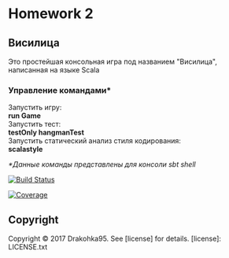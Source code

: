 # Homework 2
## Висилица
Это простейшая консольная игра под названием "Висилица", написанная на языке Scala

### Управление командами*
Запустить игру:  
  **run Game**  
Запустить тест:  
  **testOnly hangmanTest**  
Запустить cтатический анализ стиля кодирования:  
  **scalastyle**
  
  _*Данные команды представлены для консоли sbt shell_
  
[![Build Status](https://travis-ci.org/Drakohka95/homework.svg?branch=master)](https://travis-ci.org/Drakohka95/homework)

[![Coverage](https://codecov.io/gh/Drakohka95/homework/branch/master/graph/badge.svg)](https://codecov.io/gh/Drakohka95/homework)


## Copyright

Copyright © 2017 Drakohka95. See [license] for details.
[license]: LICENSE.txt
